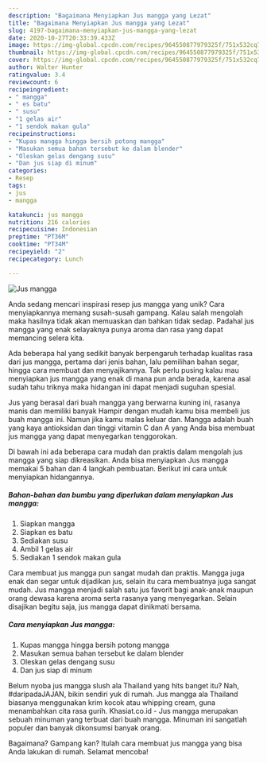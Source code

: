 ```yaml
---
description: "Bagaimana Menyiapkan Jus mangga yang Lezat"
title: "Bagaimana Menyiapkan Jus mangga yang Lezat"
slug: 4197-bagaimana-menyiapkan-jus-mangga-yang-lezat
date: 2020-10-27T20:33:39.433Z
image: https://img-global.cpcdn.com/recipes/964550877979325f/751x532cq70/jus-mangga-foto-resep-utama.jpg
thumbnail: https://img-global.cpcdn.com/recipes/964550877979325f/751x532cq70/jus-mangga-foto-resep-utama.jpg
cover: https://img-global.cpcdn.com/recipes/964550877979325f/751x532cq70/jus-mangga-foto-resep-utama.jpg
author: Walter Hunter
ratingvalue: 3.4
reviewcount: 6
recipeingredient:
- " mangga"
- " es batu"
- " susu"
- "1 gelas air"
- "1 sendok makan gula"
recipeinstructions:
- "Kupas mangga hingga bersih potong mangga"
- "Masukan semua bahan tersebut ke dalam blender"
- "Oleskan gelas dengang susu"
- "Dan jus siap di minum"
categories:
- Resep
tags:
- jus
- mangga

katakunci: jus mangga 
nutrition: 216 calories
recipecuisine: Indonesian
preptime: "PT36M"
cooktime: "PT34M"
recipeyield: "2"
recipecategory: Lunch

---
```



![Jus mangga](https://img-global.cpcdn.com/recipes/964550877979325f/751x532cq70/jus-mangga-foto-resep-utama.jpg)

Anda sedang mencari inspirasi resep jus mangga yang unik? Cara menyiapkannya memang susah-susah gampang. Kalau salah mengolah maka hasilnya tidak akan memuaskan dan bahkan tidak sedap. Padahal jus mangga yang enak selayaknya punya aroma dan rasa yang dapat memancing selera kita.

Ada beberapa hal yang sedikit banyak berpengaruh terhadap kualitas rasa dari jus mangga, pertama dari jenis bahan, lalu pemilihan bahan segar, hingga cara membuat dan menyajikannya. Tak perlu pusing kalau mau menyiapkan jus mangga yang enak di mana pun anda berada, karena asal sudah tahu triknya maka hidangan ini dapat menjadi suguhan spesial.

Jus yang berasal dari buah mangga yang berwarna kuning ini, rasanya manis dan memiliki banyak Hampir dengan mudah kamu bisa membeli jus buah mangga ini. Namun jika kamu malas keluar dan. Mangga adalah buah yang kaya antioksidan dan tinggi vitamin C dan A yang Anda bisa membuat jus mangga yang dapat menyegarkan tenggorokan.


Di bawah ini ada beberapa cara mudah dan praktis dalam mengolah jus mangga yang siap dikreasikan. Anda bisa menyiapkan Jus mangga memakai 5 bahan dan 4 langkah pembuatan. Berikut ini cara untuk menyiapkan hidangannya.

<!--inarticleads1-->

##### Bahan-bahan dan bumbu yang diperlukan dalam menyiapkan Jus mangga:

1. Siapkan  mangga
1. Siapkan  es batu
1. Sediakan  susu
1. Ambil 1 gelas air
1. Sediakan 1 sendok makan gula


Cara membuat jus mangga pun sangat mudah dan praktis. Mangga juga enak dan segar untuk dijadikan jus, selain itu cara membuatnya juga sangat mudah. Jus mangga menjadi salah satu jus favorit bagi anak-anak maupun orang dewasa karena aroma serta rasanya yang menyegarkan. Selain disajikan begitu saja, jus mangga dapat dinikmati bersama. 

<!--inarticleads2-->

##### Cara menyiapkan Jus mangga:

1. Kupas mangga hingga bersih potong mangga
1. Masukan semua bahan tersebut ke dalam blender
1. Oleskan gelas dengang susu
1. Dan jus siap di minum


Belum nyoba jus mangga slush ala Thailand yang hits banget itu? Nah, #daripadaJAJAN, bikin sendiri yuk di rumah. Jus mangga ala Thailand biasanya menggunakan krim kocok atau whipping cream, guna menambahkan cita rasa gurih. Khasiat.co.id - Jus mangga merupakan sebuah minuman yang terbuat dari buah mangga. Minuman ini sangatlah populer dan banyak dikonsumsi banyak orang. 

Bagaimana? Gampang kan? Itulah cara membuat jus mangga yang bisa Anda lakukan di rumah. Selamat mencoba!
